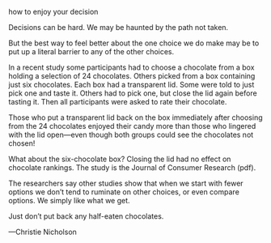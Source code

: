 how to enjoy your decision

Decisions can be hard. We may be haunted by the path not taken.

But the best way to feel better about the one choice we do make may be to put up a literal barrier to any of the other choices.   

In a recent study some participants had to choose a chocolate from a box holding a selection of 24 chocolates. Others picked from a box containing just six chocolates. Each box had a transparent lid. Some were told to just pick one and taste it. Others had to pick one, but close the lid again before tasting it. Then all participants were asked to rate their chocolate.

Those who put a transparent lid back on the box immediately after choosing from the 24 chocolates enjoyed their candy more than those who lingered with the lid open—even though both groups could see the chocolates not chosen!

What about the six-chocolate box? Closing the lid had no effect on chocolate rankings. 
The study is the Journal of Consumer Research (pdf).

The researchers say other studies show that when we start with fewer options we don’t tend to ruminate on other choices, 
or even compare options. We simply like what we get.

Just don’t put back any half-eaten chocolates.

—Christie Nicholson

